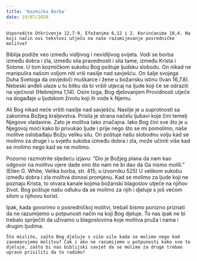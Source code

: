 ```yaml
---
title: 'Kozmička Borba'
date: 19/07/2020
---
```


`Usporedite Otkrivenje 12,7-9, Efežanima 6,12 i 2. Korinćanima 10,4. Na koji način ovi tekstovi utječu na naše razumijevanje posredničke molitve?`

Biblija podiže veo između vidljivog i nevidljivog svijeta. Vodi se borba između dobra i zla, između sila pravednosti i sila tame, između Krista i Sotone. U tom kozmičkom sukobu Bog poštuje ljudsku slobodu. On nikad ne manipulira našom voljom niti vrši nasilje nad savješću. On šalje svojega Duha Svetoga da osvjedoči muškarce i žene u božansku istinu (Ivan 16,7.8). Nebeski anđeli ulaze u tu bitku da bi vršili utjecaj na ljude koji će se odraziti na vječnost (Hebrejima 1,14). Osim toga, Bog djelovanjem Providnosti utječe na događaje u ljudskom životu koji ih vode k Njemu.

Ali Bog nikad neće vršiti nasilje nad savješću. Nasilje je u suprotnosti sa zakonima Božjeg kraljevstva. Prisila je strana načelu ljubavi koje čini temelj Njegove vladavine. Zato je molitva tako značajna. Iako Bog čini sve što je u Njegovoj moći kako bi privukao ljude i prije nego što se mi pomolimo, naše molitve oslobađaju Božju veliku silu. On poštuje našu slobodnu volju kad se molimo za druge i u svjetlu sukoba između dobra i zla, može učiniti više kad se molimo nego kad se ne molimo.

Pozorno razmotrite sljedeću izjavu: “Dio je Božjeg plana da nam kao odgovor na molitvu vjere dade ono što nam ne bi dao da Ga nismo molili.” (Ellen G. White, Velika borba, str. 415; u izvorniku 525) U velikom sukobu između dobra i zla molitva donosi promjenu. Kad se molimo za ljude koji ne poznaju Krista, to otvara kanale kojima božanski blagoslov utječe na njihov život. Bog poštuje našu odluku da se molimo za njih i djeluje s još većom silom u njihovu korist.

Ipak, kada govorimo o posredničkoj molitvi, trebali bismo ponizno priznati da ne razumijemo u potpunosti način na koji Bog djeluje. To nas ipak ne bi trebalo spriječiti da uživamo u blagoslovima koje molitva pruža i nama i drugim ljudima.

`Što mislite, zašto Bog djeluje s više sile kada se molimo nego kad zanemarujemo molitvu? Čak i ako ne razumijemo u potpunosti kako sve to djeluje, zašto bi nas biblijski savjet da se molimo za druge trebao upravo prisiliti da to radimo?`